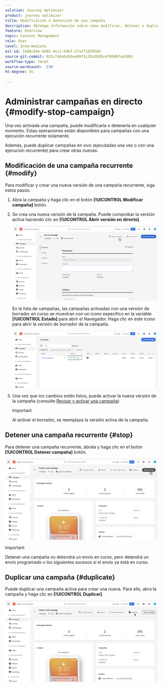 ```yaml
---
solution: Journey Optimizer
product: journey optimizer
title: Modificación o detención de una campaña
description: Obtenga información sobre cómo modificar, detener o duplicar campañas en directo en [!DNL Journey Optimizer]
feature: Overview
topic: Content Management
role: User
level: Intermediate
exl-id: 1b88c84e-9d92-4cc1-b9bf-27a2f1d29569
source-git-commit: 021cf48ab4b5ea8975135a20d5cef8846faa5991
workflow-type: tm+mt
source-wordcount: '236'
ht-degree: 3%

---
```


# Administrar campañas en directo {#modify-stop-campaign}

Una vez activada una campaña, puede modificarla o detenerla en cualquier momento. Estas operaciones están disponibles para campañas con una ejecución recurrente solamente.

Además, puede duplicar campañas en vivo (ejecutadas una vez o con una ejecución recurrente) para crear otras nuevas.

## Modificación de una campaña recurrente {#modify}

Para modificar y crear una nueva versión de una campaña recurrente, siga estos pasos:

1. Abra la campaña y haga clic en el botón **[!UICONTROL Modificar campaña]** botón.

1. Se crea una nueva versión de la campaña. Puede comprobar la versión activa haciendo clic en **[!UICONTROL Abrir versión en directo]**.

   ![](assets/create-campaign-draft.png)

   En la lista de campañas, las campañas activadas con una versión de borrador en curso se muestran con un icono específico en la variable **[!UICONTROL Estado]** para abrir el Navegador. Haga clic en este icono para abrir la versión de borrador de la campaña.

   ![](assets/create-campaign-edit-list.png)

1. Una vez que los cambios estén listos, puede activar la nueva versión de la campaña (consulte [Revisar y activar una campaña](create-campaign.md#review-activate)).

   >[!IMPORTANT]
   >
   >Al activar el borrador, se reemplaza la versión activa de la campaña.

## Detener una campaña recurrente {#stop}

Para detener una campaña recurrente, ábrala y haga clic en el botón **[!UICONTROL Detener campaña]** botón.

![](assets/create-campaign-stop.png)

>[!IMPORTANT]
>
>Detener una campaña no detendrá un envío en curso, pero detendrá un envío programado o los siguientes sucesos si el envío ya está en curso.

<!-- inbound campaign (inapp): can stop and resume -->

## Duplicar una campaña {#duplicate}

Puede duplicar una campaña activa para crear una nueva. Para ello, abra la campaña y haga clic en **[!UICONTROL Duplicar]**.

![](assets/create-campaign-duplicate.png)
